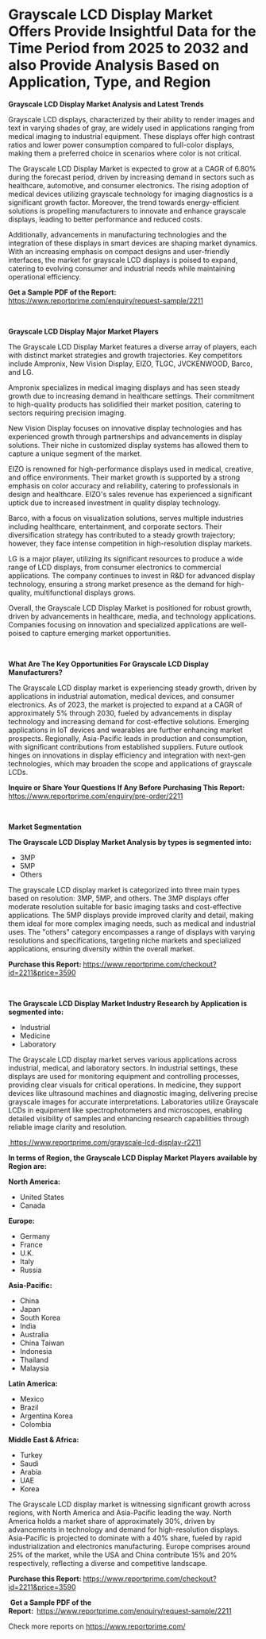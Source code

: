 <p><h1>Grayscale LCD Display Market Offers Provide Insightful Data for the Time Period from 2025 to 2032 and also Provide Analysis Based on Application, Type, and Region</h1></p><p><strong>Grayscale LCD Display Market Analysis and Latest Trends</strong></p>
<p><p>Grayscale LCD displays, characterized by their ability to render images and text in varying shades of gray, are widely used in applications ranging from medical imaging to industrial equipment. These displays offer high contrast ratios and lower power consumption compared to full-color displays, making them a preferred choice in scenarios where color is not critical. </p><p>The Grayscale LCD Display Market is expected to grow at a CAGR of 6.80% during the forecast period, driven by increasing demand in sectors such as healthcare, automotive, and consumer electronics. The rising adoption of medical devices utilizing grayscale technology for imaging diagnostics is a significant growth factor. Moreover, the trend towards energy-efficient solutions is propelling manufacturers to innovate and enhance grayscale displays, leading to better performance and reduced costs. </p><p>Additionally, advancements in manufacturing technologies and the integration of these displays in smart devices are shaping market dynamics. With an increasing emphasis on compact designs and user-friendly interfaces, the market for grayscale LCD displays is poised to expand, catering to evolving consumer and industrial needs while maintaining operational efficiency.</p></p>
<p><strong>Get a Sample PDF of the Report:&nbsp;</strong> <a href="https://www.reportprime.com/enquiry/request-sample/2211?utm_campaign=2753&utm_medium=2&utm_source=Github&utm_content=ia&utm_term=18032025&utm_id=grayscale-lcd-display">https://www.reportprime.com/enquiry/request-sample/2211</a></p>
<p>&nbsp;</p>
<p><strong>Grayscale LCD Display Major Market Players</strong></p>
<p><p>The Grayscale LCD Display Market features a diverse array of players, each with distinct market strategies and growth trajectories. Key competitors include Ampronix, New Vision Display, EIZO, TLGC, JVCKENWOOD, Barco, and LG.</p><p>Ampronix specializes in medical imaging displays and has seen steady growth due to increasing demand in healthcare settings. Their commitment to high-quality products has solidified their market position, catering to sectors requiring precision imaging.</p><p>New Vision Display focuses on innovative display technologies and has experienced growth through partnerships and advancements in display solutions. Their niche in customized display systems has allowed them to capture a unique segment of the market.</p><p>EIZO is renowned for high-performance displays used in medical, creative, and office environments. Their market growth is supported by a strong emphasis on color accuracy and reliability, catering to professionals in design and healthcare. EIZO's sales revenue has experienced a significant uptick due to increased investment in quality display technology.</p><p>Barco, with a focus on visualization solutions, serves multiple industries including healthcare, entertainment, and corporate sectors. Their diversification strategy has contributed to a steady growth trajectory; however, they face intense competition in high-resolution display markets.</p><p>LG is a major player, utilizing its significant resources to produce a wide range of LCD displays, from consumer electronics to commercial applications. The company continues to invest in R&D for advanced display technology, ensuring a strong market presence as the demand for high-quality, multifunctional displays grows.</p><p>Overall, the Grayscale LCD Display Market is positioned for robust growth, driven by advancements in healthcare, media, and technology applications. Companies focusing on innovation and specialized applications are well-poised to capture emerging market opportunities.</p></p>
<p>&nbsp;</p>
<p><strong>What Are The Key Opportunities For Grayscale LCD Display Manufacturers?</strong></p>
<p><p>The Grayscale LCD display market is experiencing steady growth, driven by applications in industrial automation, medical devices, and consumer electronics. As of 2023, the market is projected to expand at a CAGR of approximately 5% through 2030, fueled by advancements in display technology and increasing demand for cost-effective solutions. Emerging applications in IoT devices and wearables are further enhancing market prospects. Regionally, Asia-Pacific leads in production and consumption, with significant contributions from established suppliers. Future outlook hinges on innovations in display efficiency and integration with next-gen technologies, which may broaden the scope and applications of grayscale LCDs.</p></p>
<p><strong>Inquire or Share Your Questions If Any Before Purchasing This Report:</strong> <a href="https://www.reportprime.com/enquiry/pre-order/2211?utm_campaign=2753&utm_medium=2&utm_source=Github&utm_content=ia&utm_term=18032025&utm_id=grayscale-lcd-display">https://www.reportprime.com/enquiry/pre-order/2211</a></p>
<p>&nbsp;</p>
<p><strong>Market Segmentation</strong></p>
<p><strong>The Grayscale LCD Display Market Analysis by types is segmented into:</strong></p>
<p><ul><li>3MP</li><li>5MP</li><li>Others</li></ul></p>
<p><p>The grayscale LCD display market is categorized into three main types based on resolution: 3MP, 5MP, and others. The 3MP displays offer moderate resolution suitable for basic imaging tasks and cost-effective applications. The 5MP displays provide improved clarity and detail, making them ideal for more complex imaging needs, such as medical and industrial uses. The "others" category encompasses a range of displays with varying resolutions and specifications, targeting niche markets and specialized applications, ensuring diversity within the overall market.</p></p>
<p><strong>Purchase this Report:&nbsp;</strong><a href="https://www.reportprime.com/checkout?id=2211&price=3590&utm_campaign=2753&utm_medium=2&utm_source=Github&utm_content=ia&utm_term=18032025&utm_id=grayscale-lcd-display">https://www.reportprime.com/checkout?id=2211&price=3590</a></p>
<p>&nbsp;</p>
<p><strong>The Grayscale LCD Display Market Industry Research by Application is segmented into:</strong></p>
<p><ul><li>Industrial</li><li>Medicine</li><li>Laboratory</li></ul></p>
<p><p>The Grayscale LCD display market serves various applications across industrial, medical, and laboratory sectors. In industrial settings, these displays are used for monitoring equipment and controlling processes, providing clear visuals for critical operations. In medicine, they support devices like ultrasound machines and diagnostic imaging, delivering precise grayscale images for accurate interpretations. Laboratories utilize Grayscale LCDs in equipment like spectrophotometers and microscopes, enabling detailed visibility of samples and enhancing research capabilities through reliable image clarity and resolution.</p></p>
<p><a href="https://www.reportprime.com/grayscale-lcd-display-r2211?utm_campaign=2753&utm_medium=2&utm_source=Github&utm_content=ia&utm_term=18032025&utm_id=grayscale-lcd-display">&nbsp;https://www.reportprime.com/grayscale-lcd-display-r2211</a></p>
<p><strong>In terms of Region, the Grayscale LCD Display Market Players available by Region are:</strong></p>
<p>
    <p> <strong> North America: </strong>
        <ul>
            <li>United States</li>
            <li>Canada</li>
        </ul>
        </p> 
    <p> <strong> Europe: </strong>
        <ul>
            <li>Germany</li>
            <li>France</li>
            <li>U.K.</li>
            <li>Italy</li>
            <li>Russia</li>
        </ul>
        </p> 
    <p> <strong> Asia-Pacific: </strong>
        <ul>
            <li>China</li>
            <li>Japan</li>
            <li>South Korea</li>
            <li>India</li>
            <li>Australia</li>
            <li>China Taiwan</li>
            <li>Indonesia</li>
            <li>Thailand</li>
            <li>Malaysia</li>
        </ul>
        </p> 
    <p> <strong> Latin America: </strong>
        <ul>
            <li>Mexico</li>
            <li>Brazil</li>
            <li>Argentina Korea</li>
            <li>Colombia</li>
        </ul>
        </p> 
    <p> <strong> Middle East & Africa: </strong>
        <ul>
            <li>Turkey</li>
            <li>Saudi</li>
            <li>Arabia</li>
            <li>UAE</li>
            <li>Korea</li>
        </ul>
    </p>
    </p>
<p><p>The Grayscale LCD display market is witnessing significant growth across regions, with North America and Asia-Pacific leading the way. North America holds a market share of approximately 30%, driven by advancements in technology and demand for high-resolution displays. Asia-Pacific is projected to dominate with a 40% share, fueled by rapid industrialization and electronics manufacturing. Europe comprises around 25% of the market, while the USA and China contribute 15% and 20% respectively, reflecting a diverse and competitive landscape.</p></p>
<p><strong>Purchase this Report: </strong><a href="https://www.reportprime.com/checkout?id=2211&price=3590&utm_campaign=2753&utm_medium=2&utm_source=Github&utm_content=ia&utm_term=18032025&utm_id=grayscale-lcd-display">https://www.reportprime.com/checkout?id=2211&price=3590</a></p>
<p>&nbsp;<strong>Get a Sample PDF of the Report:&nbsp;&nbsp;</strong><a href="https://www.reportprime.com/enquiry/request-sample/2211?utm_campaign=2753&utm_medium=2&utm_source=Github&utm_content=ia&utm_term=18032025&utm_id=grayscale-lcd-display">https://www.reportprime.com/enquiry/request-sample/2211</a></p>
<p><strong></strong></p>
<p>Check more reports on <a href="https://www.reportprime.com/?utm_campaign=2753&utm_medium=2&utm_source=Github&utm_content=ia&utm_term=18032025&utm_id=grayscale-lcd-display">https://www.reportprime.com/</a></p>